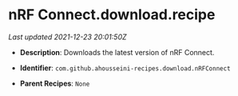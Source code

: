 # nRF Connect.download.recipe

_Last updated 2021-12-23 20:01:50Z_

- **Description**: Downloads the latest version of nRF Connect.

- **Identifier**: `com.github.ahousseini-recipes.download.nRFConnect`

- **Parent Recipes**: `None`
